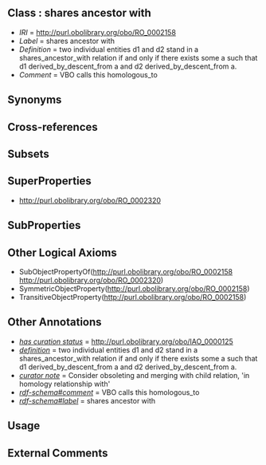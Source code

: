 
## Class : shares ancestor with

 * *IRI* = http://purl.obolibrary.org/obo/RO_0002158
 * *Label* = shares ancestor with
 * *Definition* = two individual entities d1 and d2 stand in a shares_ancestor_with relation if and only if there exists some a such that d1 derived_by_descent_from a and d2 derived_by_descent_from a.
 * *Comment* = VBO calls this homologous_to

## Synonyms


## Cross-references


## Subsets


## SuperProperties

 * <http://purl.obolibrary.org/obo/RO_0002320>

## SubProperties


## Other Logical Axioms

 * SubObjectPropertyOf(<http://purl.obolibrary.org/obo/RO_0002158> <http://purl.obolibrary.org/obo/RO_0002320>)
 * SymmetricObjectProperty(<http://purl.obolibrary.org/obo/RO_0002158>)
 * TransitiveObjectProperty(<http://purl.obolibrary.org/obo/RO_0002158>)

## Other Annotations

 * *[has curation status](../../IAO/14/IAO_0000114.md)* = http://purl.obolibrary.org/obo/IAO_0000125
 * *[definition](../../IAO/15/IAO_0000115.md)* = two individual entities d1 and d2 stand in a shares_ancestor_with relation if and only if there exists some a such that d1 derived_by_descent_from a and d2 derived_by_descent_from a.
 * *[curator note](../../IAO/32/IAO_0000232.md)* = Consider obsoleting and merging with child relation, 'in homology relationship with'
 * *[rdf-schema#comment](../../nt/rdf-schema#comment.md)* = VBO calls this homologous_to
 * *[rdf-schema#label](../../el/rdf-schema#label.md)* = shares ancestor with

## Usage


## External Comments

